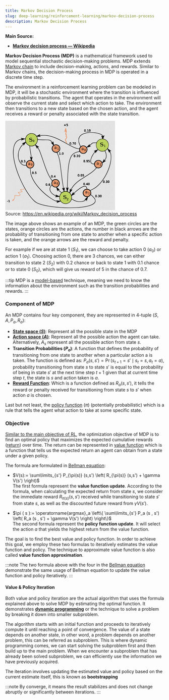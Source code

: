 ```yaml
---
title: Markov Decision Process
slug: deep-learning/reinforcement-learning/markov-decision-process
description: Markov Decision Process
---
```


**Main Source:**

- **[Markov decision process — Wikipedia](https://en.wikipedia.org/wiki/Markov_decision_process)**

**Markov Decision Process (MDP)** is a mathematical framework used to model sequential stochastic decision-making problems. MDP extends [Markov chain](/cs-notes/deep-learning/reinforcement-learning/markov-models#markov-chain) to include decision-making, actions, and rewards. Similar to Markov chains, the decision-making process in MDP is operated in a discrete time step.

The environment in a reinforcement learning problem can be modeled in MDP, it will be a stochastic environment where the transition is influenced by probabilistic transitions. The agent that operates in the environment will observe the current state and select which action to take. The environment then transitions to a new state based on the chosen action, and the agent receives a reward or penalty associated with the state transition.

![Example of Markov decision process](./markov-decision-process.png)  
Source: https://en.wikipedia.org/wiki/Markov_decision_process

The image above shows an example of an MDP, the green circles are the states, orange circles are the actions, the number in black arrows are the probability of transitioning from one state to another when a specific action is taken, and the orange arrows are the reward and penalty.

For example if we are at state 1 ($S_1$), we can choose to take action 0 ($a_0$) or action 1 ($a_1$). Choosing action 0, there are 3 chances, we can either transition to state 2 ($S_2$) with 0.2 chance or back to state 1 with 0.1 chance or to state 0 ($S_0$), which will give us reward of 5 in the chance of 0.7.

:::tip
MDP is a [model-based](/cs-notes/deep-learning/reinforcement-learning/reinforcement-learning-fundamental#model-based--model-free) technique, meaning we need to know the information about the environment such as the transition probabilities and rewards.
:::

### Component of MDP

An MDP contains four key component, they are represented in 4-tuple ($S, A, P_a, R_a$):

- **[State space ($S$)](/cs-notes/deep-learning/reinforcement-learning/reinforcement-learning-fundamental#state)**: Represent all the possible state in the MDP
- **[Action space ($A$)](/cs-notes/deep-learning/reinforcement-learning/reinforcement-learning-fundamental#action)**: Represent all the possible action the agent can take. Alternatively, $A_s$ represent all the possible action from state $s$.
- **Transition Probabilities ($P_a$)**: A function that defines the probability of transitioning from one state to another when a particular action a is taken. The function is defined as: ${\displaystyle P_{a}(s,s')=\Pr(s_{t+1}=s'\mid s_{t}=s,a_{t}=a)}$, probability transitioning from state $s$ to state $s'$ is equal to the probability of being in state $s'$ at the next time step $t + 1$ given that at current time step $t$, the state is $s$ and action taken is $a$.
- **[Reward Function](/cs-notes/deep-learning/reinforcement-learning/reinforcement-learning-fundamental#reward-return--horizon)**: Which is a function defined as ${\displaystyle R_{a}(s,s')}$, it tells the reward or penalty received for transitioning from state $s$ to $s'$ when action $a$ is chosen.

Last but not least, the [policy function](/cs-notes/deep-learning/reinforcement-learning/reinforcement-learning-fundamental#policy) ($\pi$) (potentially probabilistic) which is a rule that tells the agent what action to take at some specific state.

### Objective

[Similar to the main objective of RL](/cs-notes/deep-learning/reinforcement-learning/reinforcement-learning-fundamental#rl-main-objective), the optimization objective of MDP is to find an optimal policy that maximizes the expected cumulative rewards ([return](/cs-notes/deep-learning/reinforcement-learning/reinforcement-learning-fundamental#reward-return--horizon)) over time. The return can be represented in [value function](/cs-notes/deep-learning/reinforcement-learning/reinforcement-learning-fundamental#value-function) which is a function that tells us the expected return an agent can obtain from a state under a given policy.

The formula are formulated in [Bellman equation](/cs-notes/deep-learning/reinforcement-learning/reinforcement-learning-fundamental#bellman-equation):

- $V(s):= \sum\limits_{s'} P_{\pi(s)} (s,s') \left( R_{\pi(s)} (s,s') + \gamma V(s') \right)$  
  The first formula represent the **value function update**. According to the formula, when calculating the expected return from state $s$, we consider the immediate reward $R_{\pi(s)}(s, s')$ received while transitioning to state $s'$ from state $s$, as well as the discounted future reward from $\gamma V(s')$.

- $\pi ( s ):= \operatorname{argmax}_a \left\{ \sum\limits_{s'} P_a (s , s') \left( R_a (s , s') + \gamma V(s') \right) \right\}$  
  The second formula represent the **policy function update**. It will select the action $a$ that yields the highest return from the value function.

The goal is to find the best value and policy function. In order to achieve this goal, we employ these two formulas to iteratively estimates the value function and policy. The technique to approximate value function is also called **value function approximation**.

:::note
The two formula above with the four in the [Bellman equation](/cs-notes/deep-learning/reinforcement-learning/reinforcement-learning-fundamental#bellman-equation) demonstrate the same usage of Bellman equation to update the value function and policy iteratively.
:::

#### Value & Policy Iteration

Both value and policy iteration are the actual algorithm that uses the formula explained above to solve MDP by estimating the optimal function. It demonstrates **[dynamic programming](/cs-notes/data-structures-and-algorithms/dynamic-programming)** or the technique to solve a problem by breaking it down into smaller subproblem.

The algorithm starts with an initial function and proceeds to iteratively compute it until reaching a point of convergence. The value of a state depends on another state, in other word, a problem depends on another problem, this can be referred as subproblem. This is where dynamic programming comes, we can start solving the subproblem first and then build up to the main problem. When we encounter a subproblem that has already been solved subproblem, we can efficiently use the information we have previously acquired.

The iteration involves updating the estimated value and policy based on the current estimate itself, this is known as **bootstrapping**

:::note
By converge, it means the result stabilizes and does not change abruptly or significantly between iterations.
:::
